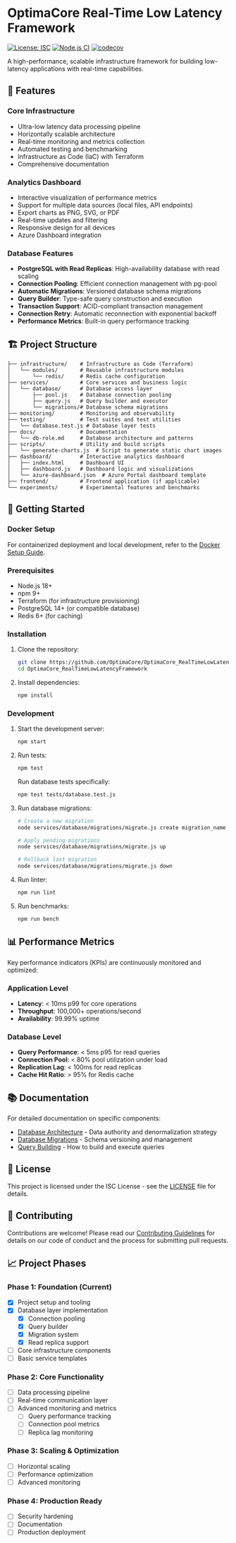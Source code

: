 # OptimaCore Real-Time Low Latency Framework

[![License: ISC](https://img.shields.io/badge/License-ISC-blue.svg)](https://opensource.org/licenses/ISC)
[![Node.js CI](https://github.com/OptimaCore/OptimaCore_RealTimeLowLatencyFramework/actions/workflows/node.js.yml/badge.svg)](https://github.com/OptimaCore/OptimaCore_RealTimeLowLatencyFramework/actions/workflows/node.js.yml)
[![codecov](https://codecov.io/gh/OptimaCore/OptimaCore_RealTimeLowLatencyFramework/branch/main/graph/badge.svg?token=YOUR-TOKEN-HERE)](https://codecov.io/gh/OptimaCore/OptimaCore_RealTimeLowLatencyFramework)

A high-performance, scalable infrastructure framework for building low-latency applications with real-time capabilities.

## 🚀 Features

### Core Infrastructure
- Ultra-low latency data processing pipeline
- Horizontally scalable architecture
- Real-time monitoring and metrics collection
- Automated testing and benchmarking
- Infrastructure as Code (IaC) with Terraform
- Comprehensive documentation

### Analytics Dashboard
- Interactive visualization of performance metrics
- Support for multiple data sources (local files, API endpoints)
- Export charts as PNG, SVG, or PDF
- Real-time updates and filtering
- Responsive design for all devices
- Azure Dashboard integration

### Database Features
- **PostgreSQL with Read Replicas**: High-availability database with read scaling
- **Connection Pooling**: Efficient connection management with pg-pool
- **Automatic Migrations**: Versioned database schema migrations
- **Query Builder**: Type-safe query construction and execution
- **Transaction Support**: ACID-compliant transaction management
- **Connection Retry**: Automatic reconnection with exponential backoff
- **Performance Metrics**: Built-in query performance tracking

## 🏗️ Project Structure

```
├── infrastructure/    # Infrastructure as Code (Terraform)
│   └── modules/       # Reusable infrastructure modules
│       └── redis/     # Redis cache configuration
├── services/          # Core services and business logic
│   └── database/      # Database access layer
│       ├── pool.js    # Database connection pooling
│       ├── query.js   # Query builder and executor
│       └── migrations/# Database schema migrations
├── monitoring/        # Monitoring and observability
├── testing/           # Test suites and test utilities
│   └── database.test.js # Database layer tests
├── docs/              # Documentation
│   └── db-role.md     # Database architecture and patterns
├── scripts/           # Utility and build scripts
│   └── generate-charts.js  # Script to generate static chart images
├── dashboard/         # Interactive analytics dashboard
│   ├── index.html     # Dashboard UI
│   ├── dashboard.js   # Dashboard logic and visualizations
│   └── azure-dashboard.json  # Azure Portal dashboard template
├── frontend/          # Frontend application (if applicable)
└── experiments/       # Experimental features and benchmarks
```

## 🚀 Getting Started

### Docker Setup

For containerized deployment and local development, refer to the [Docker Setup Guide](docs/docker-setup.md).

### Prerequisites

- Node.js 18+
- npm 9+
- Terraform (for infrastructure provisioning)
- PostgreSQL 14+ (or compatible database)
- Redis 6+ (for caching)

### Installation

1. Clone the repository:
   ```bash
   git clone https://github.com/OptimaCore/OptimaCore_RealTimeLowLatencyFramework.git
   cd OptimaCore_RealTimeLowLatencyFramework
   ```

2. Install dependencies:
   ```bash
   npm install
   ```

### Development

1. Start the development server:
   ```bash
   npm start
   ```

2. Run tests:
   ```bash
   npm test
   ```
   
   Run database tests specifically:
   ```bash
   npm test tests/database.test.js
   ```

3. Run database migrations:
   ```bash
   # Create a new migration
   node services/database/migrations/migrate.js create migration_name
   
   # Apply pending migrations
   node services/database/migrations/migrate.js up
   
   # Rollback last migration
   node services/database/migrations/migrate.js down
   ```

4. Run linter:
   ```bash
   npm run lint
   ```

5. Run benchmarks:
   ```bash
   npm run bench
   ```

## 📊 Performance Metrics

Key performance indicators (KPIs) are continuously monitored and optimized:

### Application Level
- **Latency**: < 10ms p99 for core operations
- **Throughput**: 100,000+ operations/second
- **Availability**: 99.99% uptime

### Database Level
- **Query Performance**: < 5ms p95 for read queries
- **Connection Pool**: < 80% pool utilization under load
- **Replication Lag**: < 100ms for read replicas
- **Cache Hit Ratio**: > 95% for Redis cache

## 📚 Documentation

For detailed documentation on specific components:

- [Database Architecture](docs/db-role.md) - Data authority and denormalization strategy
- [Database Migrations](services/database/migrations/README.md) - Schema versioning and management
- [Query Building](services/database/query.js) - How to build and execute queries

## 📄 License

This project is licensed under the ISC License - see the [LICENSE](LICENSE) file for details.

## 🤝 Contributing

Contributions are welcome! Please read our [Contributing Guidelines](CONTRIBUTING.md) for details on our code of conduct and the process for submitting pull requests.

## 📈 Project Phases

### Phase 1: Foundation (Current)
- [x] Project setup and tooling
- [x] Database layer implementation
  - [x] Connection pooling
  - [x] Query builder
  - [x] Migration system
  - [x] Read replica support
- [ ] Core infrastructure components
- [ ] Basic service templates

### Phase 2: Core Functionality
- [ ] Data processing pipeline
- [ ] Real-time communication layer
- [ ] Advanced monitoring and metrics
  - [ ] Query performance tracking
  - [ ] Connection pool metrics
  - [ ] Replica lag monitoring

### Phase 3: Scaling & Optimization
- [ ] Horizontal scaling
- [ ] Performance optimization
- [ ] Advanced monitoring

### Phase 4: Production Ready
- [ ] Security hardening
- [ ] Documentation
- [ ] Production deployment